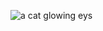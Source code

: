 ![a cat glowing eys](https://images.theconversation.com/files/456935/original/file-20220407-12485-7gz53u.jpg?ixlib=rb-1.1.0&rect=928%2C11%2C2838%2C1419&q=45&auto=format&w=1356&h=668&fit=crop)

